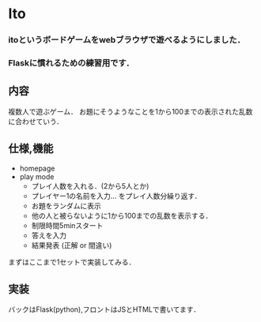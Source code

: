 # Ito
### itoというボードゲームをwebブラウザで遊べるようにしました．
### Flaskに慣れるための練習用です．
## 内容
複数人で遊ぶゲーム．
お題にそうようなことを1から100までの表示された乱数に合わせていう．

## 仕様,機能
- homepage 
- play mode
	- プレイ人数を入れる．(2から5人とか)
	- プレイヤー1の名前を入力... をプレイ人数分繰り返す．
	- お題をランダムに表示
	- 他の人と被らないように1から100までの乱数を表示する．
	- 制限時間5minスタート
	- 答えを入力
	- 結果発表 (正解 or 間違い)

まずはここまで1セットで実装してみる．

## 実装
バックはFlask(python),フロントはJSとHTMLで書いてます．
